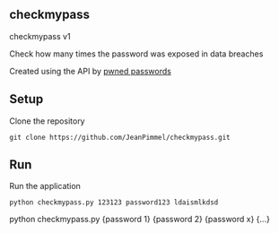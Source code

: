 ## checkmypass
checkmypass v1

Check how many times the password was exposed in data breaches

Created using the API by [pwned passwords](https://haveibeenpwned.com/)

## Setup

Clone the repository

```
git clone https://github.com/JeanPimmel/checkmypass.git
```

## Run

Run the application

```
python checkmypass.py 123123 password123 ldaismlkdsd
```

python checkmypass.py {password 1} {password 2} {password x} {...}
